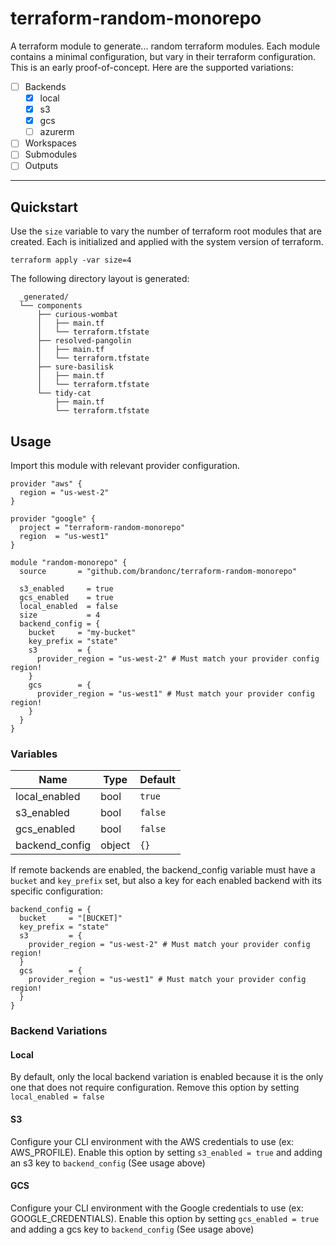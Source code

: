 # terraform-random-monorepo

A terraform module to generate... random terraform modules. Each module contains a minimal configuration,
but vary in their terraform configuration. This is an early proof-of-concept. Here are the supported variations:

- [ ] Backends
  - [x] local
  - [x] s3
  - [x] gcs
  - [ ] azurerm
- [ ] Workspaces
- [ ] Submodules
- [ ] Outputs

---

## Quickstart

Use the `size` variable to vary the number of terraform root modules that are created. Each is initialized and applied with the system version of terraform.

`terraform apply -var size=4`

The following directory layout is generated:

```
  _generated/
  └── components
      ├── curious-wombat
      │   ├── main.tf
      │   └── terraform.tfstate
      ├── resolved-pangolin
      │   ├── main.tf
      │   └── terraform.tfstate
      ├── sure-basilisk
      │   ├── main.tf
      │   └── terraform.tfstate
      └── tidy-cat
          ├── main.tf
          └── terraform.tfstate
```

## Usage

Import this module with relevant provider configuration.

```hcl
provider "aws" {
  region = "us-west-2"
}

provider "google" {
  project = "terraform-random-monorepo"
  region  = "us-west1"
}

module "random-monorepo" {
  source       = "github.com/brandonc/terraform-random-monorepo"

  s3_enabled     = true
  gcs_enabled    = true
  local_enabled  = false
  size           = 4
  backend_config = {
    bucket     = "my-bucket"
    key_prefix = "state"
    s3         = {
      provider_region = "us-west-2" # Must match your provider config region!
    }
    gcs        = {
      provider_region = "us-west1" # Must match your provider config region!
    }
  }
}
```

### Variables

| Name           | Type   | Default |
|----------------|--------|---------|
| local_enabled  | bool   | `true`  |
| s3_enabled     | bool   | `false` |
| gcs_enabled    | bool   | `false` |
| backend_config | object | `{}`    |

If remote backends are enabled, the backend_config variable must have a `bucket` and `key_prefix` set, but also a key for each enabled backend with its specific configuration:

```
backend_config = {
  bucket     = "[BUCKET]"
  key_prefix = "state"
  s3         = {
    provider_region = "us-west-2" # Must match your provider config region!
  }
  gcs        = {
    provider_region = "us-west1" # Must match your provider config region!
  }
}
```


### Backend Variations

#### Local

By default, only the local backend variation is enabled because it is the only one that does not require configuration.
Remove this option by setting `local_enabled = false`

#### S3

Configure your CLI environment with the AWS credentials to use (ex: AWS_PROFILE). Enable this option by setting `s3_enabled = true` and adding an s3 key to `backend_config` (See usage above)

#### GCS

Configure your CLI environment with the Google credentials to use (ex: GOOGLE_CREDENTIALS). Enable this option by setting `gcs_enabled = true` and adding a gcs key to `backend_config` (See usage above)
